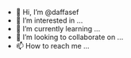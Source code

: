 - 👋 Hi, I’m @daffasef
- 👀 I’m interested in ...
- 🌱 I’m currently learning ...
- 💞️ I’m looking to collaborate on ...
- 📫 How to reach me ...

<!---
daffasef/daffasef is a ✨ special ✨ repository because its `README.md` (this file) appears on your GitHub profile.
You can click the Preview link to take a look at your changes.
--->
